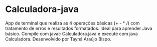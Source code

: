 # Calculadora-java
App de terminal que realiza as 4 operações básicas (+ - * /) com tratamento de erros e resultados formatados. Ideal para aprender Java básico. Compile com javac Calculadora.java e execute com java Calculadora. Desenvolvido por Tayná Araújo Bispo.
